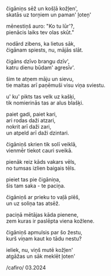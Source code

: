 čigāniņs sēž un košļā kožļen',  
skatās uz torņiem un paman' ļoteņ'  
  
mēnestiņš auro: "Ko tu lūr'?,  
pienācis laiks tev olas skūt."  
  
nodārd zibens, ka lietus sāk,  
čigānam spiests, nu, mājās slāt.  
  
  
čigāns dzīvo brangu dzīv',  
katru dienu būdam' agresīv'.  
  
šim te atņem māju un sievu,  
tie maitas arī paņēmuši visu viņa sviestu.  
  
u' ku' pikts tas velk uz kašķi,  
tik nomierinās tas ar alus blašķi.  
  
  
paiet gadi, paiet kari,  
ari rodas daži atzari,  
nokrit arī daži zari,  
un atpeld arī daži dzintari.  
  
čigāniņš skrien tik solī veiklā,  
vienmēr tiekot cauri sveikā.  
  
  
pienāk reiz kāds vakars vēls,  
no tumsas izlien baigais tēls.  
  
pieiet tas pie čigāniņa,  
šis tam saka - te paciņa.  
  
čigāniņš ar prieku to vaļā plēš,  
un uz soliņa tas atsēž.  
  
  
paciņā mētājas kāda pienene,  
zem kuras ir paslēpta viena kožlene.  
  
čigāniņš apmulsis par šo žestu,  
kurš viņam kaut ko tādu nestu?  
  
ieliek, nu, viņš mutē kožļen'  
atgāžas un sāk meklēt ļoten'

/cafiro/
03.2024